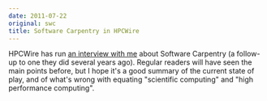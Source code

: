 ```yaml
---
date: 2011-07-22
original: swc
title: Software Carpentry in HPCWire
---
```

<p>HPCWire has run <a href="http://www.hpcwire.com/hpcwire/2011-07-18/software_carpentry_revisited.html">an interview with me</a> about Software Carpentry (a follow-up to one they did several years ago).  Regular readers will have seen the main points before, but I hope it's a good summary of the current state of play, and of what's wrong with equating "scientific computing" and "high performance computing".</p>
